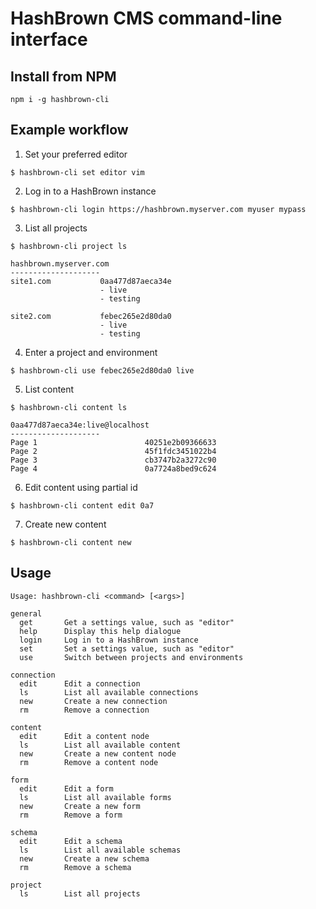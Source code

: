# HashBrown CMS command-line interface

## Install from NPM
`npm i -g hashbrown-cli`

## Example workflow

1. Set your preferred editor
```
$ hashbrown-cli set editor vim
```

2. Log in to a HashBrown instance
```
$ hashbrown-cli login https://hashbrown.myserver.com myuser mypass
```

3. List all projects
```
$ hashbrown-cli project ls

hashbrown.myserver.com
--------------------
site1.com           0aa477d87aeca34e
                    - live
                    - testing

site2.com           febec265e2d80da0
                    - live
                    - testing
```

4. Enter a project and environment
```
$ hashbrown-cli use febec265e2d80da0 live
```

5. List content
```
$ hashbrown-cli content ls

0aa477d87aeca34e:live@localhost
--------------------
Page 1                        40251e2b09366633
Page 2                        45f1fdc3451022b4
Page 3                        cb3747b2a3272c90
Page 4                        0a7724a8bed9c624
```

6. Edit content using partial id
```
$ hashbrown-cli content edit 0a7
```

7. Create new content
```
$ hashbrown-cli content new
```

## Usage
```
Usage: hashbrown-cli <command> [<args>]

general
  get       Get a settings value, such as "editor"
  help      Display this help dialogue
  login     Log in to a HashBrown instance
  set       Set a settings value, such as "editor"
  use       Switch between projects and environments

connection
  edit      Edit a connection
  ls        List all available connections
  new       Create a new connection
  rm        Remove a connection

content
  edit      Edit a content node
  ls        List all available content
  new       Create a new content node
  rm        Remove a content node

form
  edit      Edit a form
  ls        List all available forms
  new       Create a new form
  rm        Remove a form

schema
  edit      Edit a schema
  ls        List all available schemas
  new       Create a new schema
  rm        Remove a schema

project
  ls        List all projects
```

